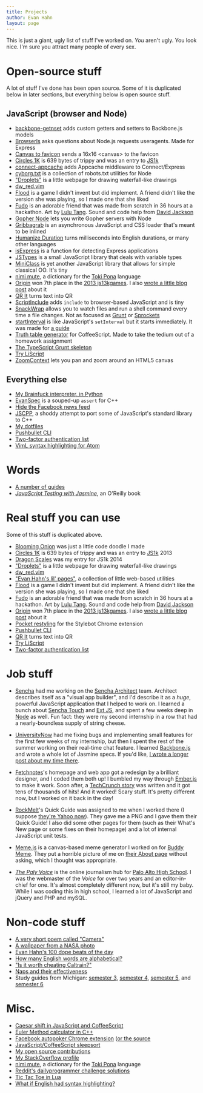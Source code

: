 ```yaml
---
title: Projects
author: Evan Hahn
layout: page
---
```

This is just a giant, ugly list of stuff I've worked on. *You* aren't ugly. You look nice. I'm sure you attract many people of every sex.

Open-source stuff
=================

A lot of stuff I've done has been open source. Some of it is duplicated below in later sections, but everything below is open source stuff.

JavaScript (browser and Node)
-----------------------------

* [backbone-getnset](https://github.com/EvanHahn/backbone-getnset) adds custom getters and setters to Backbone.js models
* [BrowserIs](https://github.com/EvanHahn/BrowserIs) asks questions about Node.js requests useragents. Made for Express
* [Canvas to favicon](https://github.com/EvanHahn/canvas-to-favicon) sends a 16x16 &lt;canvas&gt; to the favicon
* [Circles 1K](/circles-1k) is 639 bytes of trippy and was an entry to [JS1k](http://js1k.com)
* [connect-appcache](https://github.com/EvanHahn/connect-appcache) adds Appcache middleware to Connect/Express
* [cyborg.txt](https://github.com/EvanHahn/cyborg.txt) is a collection of robots.txt utilities for Node
* ["Droplets"](/tape/droplets/) is a little webpage for drawing waterfall-like drawings
* [dw_red.vim](/vim_dw_red)
* [Flood](/tape/flood/) is a game I didn't invent but did implement. A friend didn't like the version she was playing, so I made one that she liked
* [Fudo](/tape/fudo) is an adorable friend that was made from scratch in 36 hours at a hackathon. Art by [Lulu Tang](http://www.luluspice.com/). Sound and code help from [David Jackson](http://www.linkedin.com/pub/david-jackson/64/1aa/5b3/)
* [Gopher Node](https://github.com/EvanHahn/gopher-node) lets you write Gopher servers with Node
* [Gribbagrab](https://github.com/EvanHahn/Gribbagrab) is an asynchronous JavaScript and CSS loader that's meant to be inlined
* [Humanize Duration](https://github.com/EvanHahn/HumanizeDuration.js) turns milliseconds into English durations, or many other languages
* [isExpress](https://github.com/EvanHahn/isExpress/tree/master) is a function for detecting Express applications
* [JSTypes](https://github.com/EvanHahn/JSTypes) is a small JavaScript library that deals with variable types
* [MiniClass](https://github.com/EvanHahn/MiniClass) is yet another JavaScript library that allows for simple classical OO. It's tiny
* [nimi mute](http://evanhahn.github.io/nimi-mute/), a dictionary for the [Toki Pona](http://tokipona.org/) language
* [Origin](http://js13kgames.com/entries/origin) won 7th place in the [2013 js13kgames](http://2013.js13kgames.com). I also [wrote a little blog post](/origin-js13kgames/) about it
* [QR It](http://evanhahn.github.io/QRIt/) turns text into QR
* [ScriptInclude](https://github.com/EvanHahn/ScriptInclude) adds `include` to browser-based JavaScript and is tiny
* [SnackWrap](https://github.com/EvanHahn/SnackWrap) allows you to watch files and run a shell command every time a file changes. Not as focused as [Grunt](http://gruntjs.com/) or [Sprockets](https://github.com/sstephenson/sprockets)
* [startInterval](https://github.com/EvanHahn/startInterval) is like JavaScript's `setInterval` but it starts immediately. It was made for [a guide](/make-an-npm-baby/)
* [Truth table generator](https://github.com/EvanHahn/truth-table) for CoffeeScript. Made to take the tedium out of a homework assignment
* [The TypeScript Grunt skeleton](https://github.com/EvanHahn/TypeScript-Grunt-skeleton)
* [Try LiScript](http://evanhahn.github.com/Try-LiScript/)
* [ZoomContext](https://github.com/EvanHahn/ZoomContext) lets you pan and zoom around an HTML5 canvas

Everything else
---------------

* [My Brainfuck interpreter, in Python](https://github.com/EvanHahn/brainfuck-interpreter/tree/master)
* [EvanSpec](https://github.com/EvanHahn/EvanSpec) is a souped-up `assert` for C++
* [Hide the Facebook news feed](https://github.com/EvanHahn/hide-news-feed)
* [JSCPP](https://github.com/EvanHahn/JSCPP), a shoddy attempt to port some of JavaScript's standard library to C++
* [My dotfiles](https://github.com/evanhahn/dotfiles)
* [Pushbullet CLI](https://github.com/EvanHahn/pushbullet-cli)
* [Two-factor authentication list](/tape/two-factor-auth-list/)
* [VimL syntax highlighting for Atom](https://github.com/EvanHahn/atom-vimL)

Words
=====

* [A number of guides](/guides)
* [*JavaScript Testing with Jasmine*](http://shop.oreilly.com/product/0636920028277.do), an O'Reilly book

Real stuff you can use
======================

Some of this stuff is duplicated above.

* [Blooming Onion](https://evanhahn.github.io/blooming-onion/) was just a little code doodle I made
* [Circles 1K](/circles-1k) is 639 bytes of trippy and was an entry to [JS1k](http://js1k.com) 2013
* [Dragon Scales](http://js1k.com/2014-dragons/demo/1850) was my entry for JS1k 2014
* ["Droplets"](/tape/droplets/) is a little webpage for drawing waterfall-like drawings
* [dw_red.vim](/vim_dw_red)
* ["Evan Hahn's lil' pages"](/tape/lil/), a collection of little web-based utilities
* [Flood](/tape/flood/) is a game I didn't invent but did implement. A friend didn't like the version she was playing, so I made one that she liked
* [Fudo](/tape/fudo) is an adorable friend that was made from scratch in 36 hours at a hackathon. Art by [Lulu Tang](http://www.luluspice.com/). Sound and code help from [David Jackson](http://www.linkedin.com/pub/david-jackson/64/1aa/5b3/)
* [Origin](http://js13kgames.com/entries/origin) won 7th place in the [2013 js13kgames](http://2013.js13kgames.com). I also [wrote a little blog post](/origin-js13kgames/) about it
* [Pocket restyling](http://stylebot.me/styles/1533) for the Stylebot Chrome extension
* [Pushbullet CLI](https://github.com/EvanHahn/pushbullet-cli)
* [QR It](http://evanhahn.github.io/QRIt/) turns text into QR
* [Try LiScript](http://evanhahn.github.com/Try-LiScript/)
* [Two-factor authentication list](/tape/two-factor-auth-list/)

Job stuff
=========

* [Sencha](http://www.sencha.com/) had me working on the [Sencha Architect](http://www.sencha.com/products/architect) team. Architect describes itself as a "visual app builder", and I'd describe it as a _huge_, powerful JavaScript application that I helped to work on. I learned a bunch about [Sencha Touch](http://www.sencha.com/products/touch/) and [Ext JS](http://www.sencha.com/products/extjs/), and spent a few weeks deep in [Node](http://nodejs.org/) as well. Fun fact: they were my second internship in a row that had a nearly-boundless supply of string cheese.

* [UniversityNow](http://unow.com/) had me fixing bugs and implementing small features for the first few weeks of my internship, but then I spent the rest of the summer working on their real-time chat feature. I learned [Backbone.js](http://backbonejs.org/) and wrote a whole lot of Jasmine specs. If you'd like, [I wrote a longer post about my time there](/on-my-internship-at-universitynow).

* [Fetchnotes](http://www.fetchnotes.com)'s homepage and web app got a redesign by a brilliant designer, and I coded them both up! I bumbled my way through [Ember.js](http://emberjs.com/) to make it work. Soon after, a [TechCrunch story](http://techcrunch.com/2012/04/12/fetchnotes-launches-a-simple-cloud-based-note-taking-service-that-twitter-users-will-love/) was written and it got tens of thousands of hits! And it worked! Scary stuff. It's pretty different now, but I worked on it back in the day!

* [RockMelt](http://rockmelt.com/)'s Quick Guide was assigned to me when I worked there (I suppose [they're Yahoo now](http://yahoo.tumblr.com/post/57166940839/)). They gave me a PNG and I gave them their Quick Guide! I also did some other pages for them (such as their What's New page or some fixes on their homepage) and a lot of internal JavaScript unit tests.

* [Meme.js](https://github.com/BuddyMeme/Meme.js) is a canvas-based meme generator I worked on for [Buddy Meme](http://www.buddymeme.com/). They put a horrible picture of me on [their About page](http://www.buddymeme.com/about) without asking, which I thought was appropriate.

* [_The Paly Voice_](http://palyvoice.com/) is the online journalism hub for [Palo Alto High School](http://www.paly.net/). I was the webmaster of the _Voice_ for over two years and an editor-in-chief for one. It's almost completely different now, but it's still my baby. While I was coding this in high school, I learned a lot of JavaScript and jQuery and PHP and mySQL.

Non-code stuff
==============

* [A very short poem called "Camera"](http://issuu.com/netspencer/docs/calliope?mode=window&pageNumber=12)
* [A wallpaper from a NASA photo](/wp-content/uploads/2013/02/astro/)
* [Evan Hahn's 100 dope beats of the day](/dbotd/)
* [How many English words are alphabetical?](/under-1-of-english-words-are-alphabetical)
* ["Is it worth cheating Caltrain?"](/is-it-worth-cheating-caltrain)
* [Naps and their effectiveness](/naps-and-their-effectiveness)
* Study guides from Michigan: [semester 3](/a-couple-of-resources-from-my-3rd-semester), [semester 4](/resources-from-my-4th-semester), [semester 5](/resources-from-my-5th-semester), and [semester 6](/semester-6-resources)

Misc.
=====

* [Caesar shift in JavaScript and CoffeeScript](/caesar-shift-in-javascript)
* [Euler Method calculator in C++](/euler-method-calculator)
* [Facebook autopoker Chrome extension](/wp-content/uploads/2012/09/pokey/pokey.zip) ([or the source](/wp-content/uploads/2012/09/pokey/src/)
* [JavaScript/CoffeeScript sleepsort](/javascript-sleepsort)
* [My open source contributions](/random/my-open-source-contributions/)
* [My StackOverflow profile](http://stackoverflow.com/users/804100)
* [nimi mute](http://evanhahn.github.io/nimi-mute/), a dictionary for the [Toki Pona](http://tokipona.org/) language
* [Reddit's dailyprogrammer challenge solutions](/random/rdailyprogrammer-solutions)
* [Tic Tac Toe in Lua](https://gist.github.com/1135851)
* [What if English had syntax highlighting?](http://evanhahn.github.io/English-text-highlighting/)
